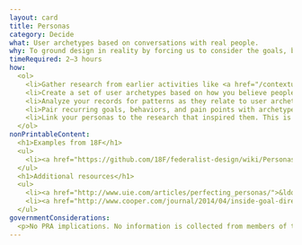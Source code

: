 ```yaml
---
layout: card
title: Personas
category: Decide
what: User archetypes based on conversations with real people.
why: To ground design in reality by forcing us to consider the goals, behaviors, and pain points of the people affected by our design decisions. Unlike marketing personas based on demographics or marketability, design personas describe how someone accomplishes goals.
timeRequired: 2–3 hours
how:
  <ol>
    <li>Gather research from earlier activities like <a href="/contextual-inquiry">contextual inquiry</a> or <a href="/stakeholder-and-user-interviews">stakeholder interviews</a> in a way that&rsquo;s easy to review. You can create placeholder personas without research to teach user-centered thinking, but because they&rsquo;re effectively stereotypes, avoid using them for implementable design decisions.</li>
    <li>Create a set of user archetypes based on how you believe people will use your solution. These typically get titles (for example, &ldquo;data administrators&rdquo; rather than &ldquo;those who submit data&rdquo;).</li>
    <li>Analyze your records for patterns as they relate to user archetypes. Specifically note frequently observed goals, motivations, behaviors, and pain points.</li>
    <li>Pair recurring goals, behaviors, and pain points with archetypes. Give each archetype a name and a fictional account of their day. Add a photo of someone who fits the description, but ideally not an image of someone you&rsquo;ve actually interviewed and who may be recognized.</li>
    <li>Link your personas to the research that inspired them. This is useful when researchers are interested in challenging the way a persona stereotypes a user.</li>
  </ol>
nonPrintableContent:
  <h1>Examples from 18F</h1>
  <ul>
    <li><a href="https://github.com/18F/federalist-design/wiki/Personas">Personas for Federalist</a></li>
  </ul>
  <h1>Additional resources</h1>
  <ul>
    <li><a href="http://www.uie.com/articles/perfecting_personas/">&ldquo;Perfecting Your Personas.&rdquo;</a> Kim Goodwin.</li>
    <li><a href="http://www.cooper.com/journal/2014/04/inside-goal-directed-design-a-two-part-conversation-with-alan-cooper">&ldquo;Inside Goal-Directed Design&colon; A Two-Part Conversation with Alan Cooper.&rdquo;</a> Caroline Kraus.</li>
  </ul>
governmentConsiderations:
  <p>No PRA implications. No information is collected from members of the public.</p>
---
```

